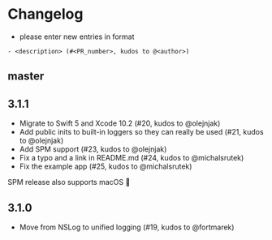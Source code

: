 # Changelog

- please enter new entries in format 


```
- <description> (#<PR_number>, kudos to @<author>)
```

## master

<!--- - <description> (#<PR_number, kudos to @<author>) --->

## 3.1.1

- Migrate to Swift 5 and Xcode 10.2 (#20, kudos to @olejnjak)
- Add public inits to built-in loggers so they can really be used (#21, kudos to @olejnjak)
- Add SPM support (#23, kudos to @olejnjak)
- Fix a typo and a link in README.md (#24, kudos to @michalsrutek)
- Fix the example app (#25, kudos to @michalsrutek)

SPM release also supports macOS 🎉

## 3.1.0

- Move from NSLog to unified logging (#19, kudos to @fortmarek)

